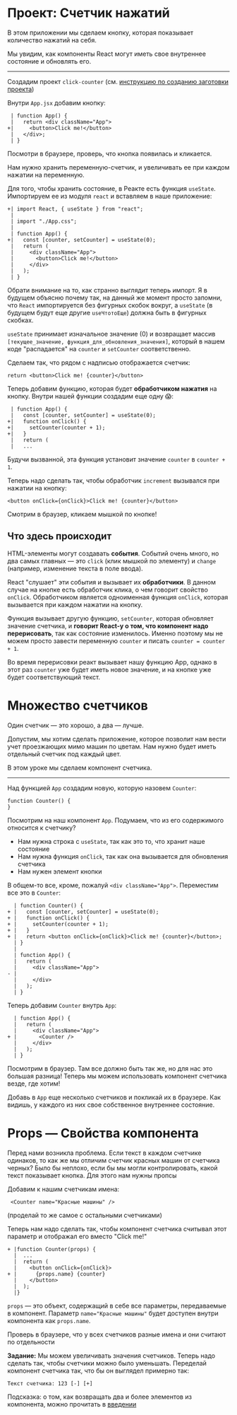 # Проект: Счетчик нажатий
В этом приложении мы сделаем кнопку, которая показывает количество нажатий на себя.

Мы увидим, как компоненты React могут иметь свое внутреннее состояние и обновлять его.
___
Создадим проект `click-counter` (см. [инструкцию по созданию заготовки проекта](0-new-project.md))

Внутри `App.jsx` добавим кнопку:

     | function App() {
     |   return <div className="App">
    +|     <button>Click me!</button>
     |   </div>;
     | }

Посмотри в браузере, проверь, что кнопка появилась и кликается.

Нам нужно хранить переменную-счетчик, и увеличивать ее при каждом нажатии на переменную.

Для того, чтобы хранить состояние, в Реакте есть функция `useState`. Импортируем ее из модуля `react` и вставляем в наше приложение:

    +| import React, { useState } from "react";
     |
     | import "./App.css";
     |
     | function App() {
    +|   const [counter, setCounter] = useState(0);
     |   return (
     |     <div className="App">
     |       <button>Click me!</button>
     |     </div>
     |   );
     | }

Обрати внимание на то, как странно выглядит теперь импорт. Я в будущем объясню почему так, на данный же момент просто запомни, что `React` импортируется без фигурных скобок вокруг, а `useState` (в будущем будут еще другие `useЧтотоЕще`) должна быть в фигурных скобках.

`useState` принимает изначальное значение (0) и возвращает массив `[текущее_значение, функция_для_обновления_значения]`, который в нашем коде "распадается" на `counter` и `setCounter` соответственно.

Сделаем так, что рядом с надписью отображается счетчик:

    return <button>Click me! {counter}</button>

Теперь добавим функцию, которая будет **обработчиком нажатия** на кнопку. Внутри нашей функции создадим еще одну 😱:

     | function App() {
     |   const [counter, setCounter] = useState(0);
    +|   function onClick() {
    +|     setCounter(counter + 1);
    +|   }
     |   return (
     |   ...

Будучи вызванной, эта функция установит значение `counter` в `counter + 1`.

Теперь надо сделать так, чтобы обработчик `increment` вызывался при нажатии на кнопку:

    <button onClick={onClick}>Click me! {counter}</button>

Смотрим в браузер, кликаем мышкой по кнопке!

## Что здесь происходит

HTML-элементы могут создавать **события**. Событий очень много, но два самых главных — это `click` (клик мышкой по элементу) и `change` (например, изменение текста в поле ввода). 

React "слушает" эти события и вызывает их **обработчики**. В данном случае на кнопке есть обработчик клика, о чем говорит свойство `onClick`. Обработчиком является одноименная функция `onClick`, которая вызывается при каждом нажатии на кнопку. 

Функция вызывает другую функцию, `setCounter`, которая обновляет значение счетчика, и **говорит React-у о том, что компонент надо перерисовать**, так как состояние изменилось. Именно поэтому мы не можем просто завести переменную `counter` и писать `counter = counter + 1`.

Во время перерисовки реакт вызывает нашу функцию App, однако в этот раз `counter` уже будет иметь новое значение, и на кнопке уже будет соответствующий текст.

# Множество счетчиков

Один счетчик — это хорошо, а два — лучше. 

Допустим, мы хотим сделать приложение, которое позволит нам вести учет проезжающих мимо машин по цветам. Нам нужно будет иметь отдельный счетчик под каждый цвет. 

В этом уроке мы сделаем компонент счетчика.

---
Над функцией `App` создадим новую, которую назовем `Counter`:

    function Counter() {
    }

Посмотрим на наш компонент `App`. Подумаем, что из его содержимого относится к счетчику?
- Нам нужна строка с `useState`, так как это то, что хранит наше состояние
- Нам нужна функция `onClick`, так как она вызывается для обновления счетчика
- Нам нужен элемент кнопки

В общем-то все, кроме, пожалуй `<div className="App">`. Переместим все это в `Counter`:


      | function Counter() {
    + |   const [counter, setCounter] = useState(0);
    + |   function onClick() {
    + |     setCounter(counter + 1);
    + |   }
    + |   return <button onClick={onClick}>Click me! {counter}</button>;
      | }
      |  
      | function App() {
      |   return (
      |     <div className="App">
    - |       
      |     </div>
      |   );
      | }

Теперь добавим `Counter` внутрь `App`:

      | function App() {
      |   return (
      |     <div className="App">
    + |       <Counter />
      |     </div>
      |   );
      | }

Посмотрим в браузер. Там все должно быть так же, но для нас это большая разница! Теперь мы можем использовать компонент счетчика везде, где хотим!

Добавь в `App` еще несколько счетчиков и покликай их в браузере. Как видишь, у каждого из них свое собственное внутреннее состояние.

# Props — Свойства компонента

Перед нами возникла проблема. Если текст в каждом счетчике одинаков, то как же мы отличим счетчик красных машин от счетчика черных? Было бы неплохо, если бы мы могли контролировать, какой текст показывает кнопка. Для этого нам нужны пропсы

Добавим к нашим счетчикам имена:

     <Counter name="Красные машины" />

(проделай то же самое с остальными счетчиками)

Теперь нам надо сделать так, чтобы компонент счетчика считывал этот параметр и отображал его вместо "Click me!"

    + |function Counter(props) {
      |  ...
      |  return (
      |    <button onClick={onClick}>
    + |      {props.name} {counter}
      |    </button>
      |  );
      |}

`props` — это объект, содержащий в себе все параметры, передаваемые в компонент. Параметр `name="Красные машины"` будет доступен внутри компонента как `props.name`.

Проверь в браузере, что у всех счетчиков разные имена и они считают по отдельности

**Задание:** Мы можем увеличивать значения счетчиков. Теперь надо сделать так, чтобы счетчики можно было уменьшать. Переделай компонент счетчика так, что бы он выглядел примерно так:

    Текст счетчика: 123 [-] [+]

Подсказка: о том, как возвращать два и более элементов из компонента, можно прочитать в [введении](index.md#основы-reactjs)